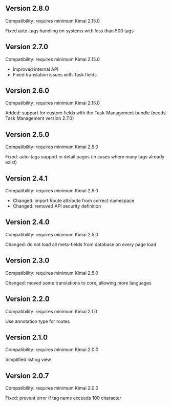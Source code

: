 ## Version 2.8.0

Compatibility: requires minimum Kimai 2.15.0

<div>Fixed auto-tags handling on systems with less than 500 tags</div>

## Version 2.7.0

Compatibility: requires minimum Kimai 2.15.0

- Improved internal API
- Fixed translation issues with Task fields

## Version 2.6.0

Compatibility: requires minimum Kimai 2.15.0

Added: support for custom fields with the Task-Management bundle (needs Task Management version 2.7.0)

## Version 2.5.0

Compatibility: requires minimum Kimai 2.5.0

Fixed: auto-tags support in detail pages (in cases where many tags already exist)

## Version 2.4.1

Compatibility: requires minimum Kimai 2.5.0

- Changed: import Route attribute from correct namespace
- Changed: removed API security definition

## Version 2.4.0

Compatibility: requires minimum Kimai 2.5.0

Changed: do not load all meta-fields from database on every page load

## Version 2.3.0

Compatibility: requires minimum Kimai 2.5.0

Changed: moved some translations to core, allowing more languages

## Version 2.2.0

Compatibility: requires minimum Kimai 2.1.0

Use annotation type for routes

## Version 2.1.0

Compatibility: requires minimum Kimai 2.0.0

Simplified listing view

## Version 2.0.7

Compatibility: requires minimum Kimai 2.0.0

Fixed: prevent error if tag name exceeds 100 character

